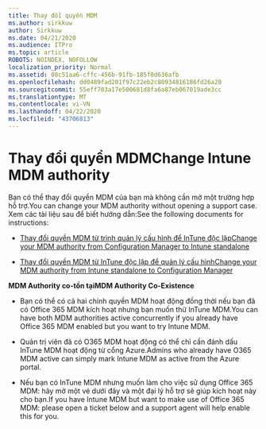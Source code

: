 ```yaml
---
title: Thay đổi quyền MDM
ms.author: sirkkuw
author: Sirkkuw
ms.date: 04/21/2020
ms.audience: ITPro
ms.topic: article
ROBOTS: NOINDEX, NOFOLLOW
localization_priority: Normal
ms.assetid: 08c51aa6-cffc-456b-91fb-185f0d636afb
ms.openlocfilehash: dd0489fad201f97c22eb2c80934816186fd26a20
ms.sourcegitcommit: 55eff703a17e500681d8fa6a87eb067019ade3cc
ms.translationtype: MT
ms.contentlocale: vi-VN
ms.lasthandoff: 04/22/2020
ms.locfileid: "43706813"
---
```

# <a name="change-intune-mdm-authority"></a><span data-ttu-id="c731f-102">Thay đổi quyền MDM</span><span class="sxs-lookup"><span data-stu-id="c731f-102">Change Intune MDM authority</span></span>

<span data-ttu-id="c731f-103">Bạn có thể thay đổi quyền MDM của bạn mà không cần mở một trường hợp hỗ trợ.</span><span class="sxs-lookup"><span data-stu-id="c731f-103">You can change your MDM authority without opening a support case.</span></span> <span data-ttu-id="c731f-104">Xem các tài liệu sau để biết hướng dẫn:</span><span class="sxs-lookup"><span data-stu-id="c731f-104">See the following documents for instructions:</span></span>
  
- [<span data-ttu-id="c731f-105">Thay đổi quyền MDM từ trình quản lý cấu hình để InTune độc lập</span><span class="sxs-lookup"><span data-stu-id="c731f-105">Change your MDM authority from Configuration Manager to Intune standalone</span></span>](https://docs.microsoft.com/configmgr/mdm/deploy-use/migrate-change-mdm-authority)
    
- [<span data-ttu-id="c731f-106">Thay đổi quyền MDM từ InTune độc lập để quản lý cấu hình</span><span class="sxs-lookup"><span data-stu-id="c731f-106">Change your MDM authority from Intune standalone to Configuration Manager</span></span>](https://docs.microsoft.com/configmgr/mdm/deploy-use/change-mdm-authority)
    
 <span data-ttu-id="c731f-107">**MDM Authority co-tồn tại**</span><span class="sxs-lookup"><span data-stu-id="c731f-107">**MDM Authority Co-Existence**</span></span>
  
- <span data-ttu-id="c731f-108">Bạn có thể có cả hai chính quyền MDM hoạt động đồng thời nếu bạn đã có Office 365 MDM kích hoạt nhưng bạn muốn thử InTune MDM.</span><span class="sxs-lookup"><span data-stu-id="c731f-108">You can have both MDM authorities active concurrently if you already have Office 365 MDM enabled but you want to try Intune MDM.</span></span>
    
- <span data-ttu-id="c731f-109">Quản trị viên đã có O365 MDM hoạt động có thể chỉ cần đánh dấu InTune MDM hoạt động từ cổng Azure.</span><span class="sxs-lookup"><span data-stu-id="c731f-109">Admins who already have O365 MDM active can simply mark Intune MDM as active from the Azure portal.</span></span>
    
- <span data-ttu-id="c731f-110">Nếu bạn có InTune MDM nhưng muốn làm cho việc sử dụng Office 365 MDM: hãy mở một vé dưới đây và một đại lý hỗ trợ sẽ giúp kích hoạt này cho bạn.</span><span class="sxs-lookup"><span data-stu-id="c731f-110">If you have Intune MDM but want to make use of Office 365 MDM: please open a ticket below and a support agent will help enable this for you.</span></span>
    

